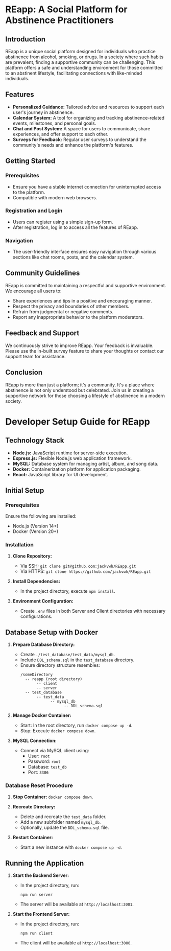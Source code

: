 # REapp: A Social Platform for Abstinence Practitioners

## Introduction

REapp is a unique social platform designed for individuals who practice abstinence from alcohol, smoking, or drugs. In a society where such habits are prevalent, finding a supportive community can be challenging. This platform offers a safe and understanding environment for those committed to an abstinent lifestyle, facilitating connections with like-minded individuals.

## Features

- **Personalized Guidance:** Tailored advice and resources to support each user's journey in abstinence.
- **Calendar System:** A tool for organizing and tracking abstinence-related events, milestones, and personal goals.
- **Chat and Post System:** A space for users to communicate, share experiences, and offer support to each other.
- **Surveys for Feedback:** Regular user surveys to understand the community's needs and enhance the platform's features.

## Getting Started

### Prerequisites

- Ensure you have a stable internet connection for uninterrupted access to the platform.
- Compatible with modern web browsers.

### Registration and Login

- Users can register using a simple sign-up form.
- After registration, log in to access all the features of REapp.

### Navigation

- The user-friendly interface ensures easy navigation through various sections like chat rooms, posts, and the calendar system.

## Community Guidelines

REapp is committed to maintaining a respectful and supportive environment. We encourage all users to:

- Share experiences and tips in a positive and encouraging manner.
- Respect the privacy and boundaries of other members.
- Refrain from judgmental or negative comments.
- Report any inappropriate behavior to the platform moderators.

## Feedback and Support

We continuously strive to improve REapp. Your feedback is invaluable. Please use the in-built survey feature to share your thoughts or contact our support team for assistance.

## Conclusion

REapp is more than just a platform; it's a community. It's a place where abstinence is not only understood but celebrated. Join us in creating a supportive network for those choosing a lifestyle of abstinence in a modern society.

# Developer Setup Guide for REapp

## Technology Stack

- **Node.js:** JavaScript runtime for server-side execution.
- **Express.js:** Flexible Node.js web application framework.
- **MySQL:** Database system for managing artist, album, and song data.
- **Docker:** Containerization platform for application packaging.
- **React:** JavaScript library for UI development.

## Initial Setup

### Prerequisites

Ensure the following are installed:

- Node.js (Version 14+)
- Docker (Version 20+)

### Installation

1. **Clone Repository:**

   - Via SSH: `git clone git@github.com:jackvwh/REapp.git`
   - Via HTTPS: `git clone https://github.com/jackvwh/REapp.git`

2. **Install Dependencies:**

   - In the project directory, execute `npm install`.

3. **Environment Configuration:**
   - Create `.env` files in both Server and Client directories with necessary configurations.

## Database Setup with Docker

1. **Prepare Database Directory:**

   - Create `./test_database/test_data/mysql_db`.
   - Include `DDL_schema.sql` in the `test_database` directory.
   - Ensure directory structure resembles:
     ```
     /someDirectory
       -- reapp (root directory)
            -- client
            -- server
       -- test_database
            -- test_data
                  -- mysql_db
                        -- DDL_schema.sql
     ```

2. **Manage Docker Container:**

   - Start: In the root directory, run `docker compose up -d`.
   - Stop: Execute `docker compose down`.

3. **MySQL Connection:**
   - Connect via MySQL client using:
     - User: `root`
     - Password: `root`
     - Database: `test_db`
     - Port: `3306`

### Database Reset Procedure

1. **Stop Container:** `docker compose down`.
2. **Recreate Directory:**

   - Delete and recreate the `test_data` folder.
   - Add a new subfolder named `mysql_db`.
   - Optionally, update the `DDL_schema.sql` file.

3. **Restart Container:**
   - Start a new instance with `docker compose up -d`.

## Running the Application

1. **Start the Backend Server:**

   - In the project directory, run:
     ```
     npm run server
     ```
   - The server will be available at `http://localhost:3001`.

2. **Start the Frontend Server:**
   - In the project directory, run:
     ```
     npm run client
     ```
   - The client will be available at `http://localhost:3000`.
